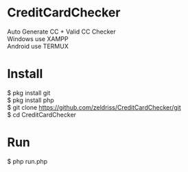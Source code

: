 # CreditCardChecker

Auto Generate CC + Valid CC Checker<br>
Windows use XAMPP<br>
Android use TERMUX<br>

# Install
  
  $ pkg install git<br>
  $ pkg install php<br>
  $ git clone https://github.com/zeldriss/CreditCardChecker/git<br>
  $ cd CreditCardChecker<br>

# Run

  $ php run.php


